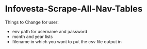 # Infovesta-Scrape-All-Nav-Tables

Things to Change for user:
- env path for username and password
- month and year lists
- filename in which you want to put the csv file output in

